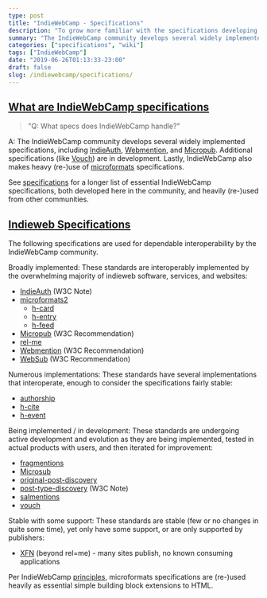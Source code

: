 ```yaml
---
type: post
title: "IndieWebCamp - Specifications"
description: "To grow more familiar with the specifications developing around/with Indieweb principles, and its community."
summary: "The IndieWebCamp community develops several widely implemented specifications, including IndieAuth, Webmention, and Micropub. Additional specifications (like Vouch) are in development. Lastly, IndieWebCamp also makes heavy (re-)use of microformats specifications."
categories: ["specifications", "wiki"]
tags: ["IndieWebCamp"]
date: "2019-06-26T01:13:33-23:00"
draft: false
slug: /indiewebcamp/specifications/
---
```


## [What are IndieWebCamp specifications](https://indieweb.org/FAQ#What_are_IndieWebCamp_specifications)

> "Q: What specs does IndieWebCamp handle?"

A: The IndieWebCamp community develops several widely implemented specifications, including [IndieAuth](https://indieweb.org/IndieAuth), [Webmention](https://indieweb.org/Webmention), and [Micropub](https://indieweb.org/Micropub). Additional specifications (like [Vouch](https://indieweb.org/Vouch)) are in development. Lastly, IndieWebCamp also makes heavy (re-)use of [microformats](https://indieweb.org/microformats) specifications.

See [specifications](https://indieweb.org/specifications) for a longer list of essential IndieWebCamp specifications, both developed here in the community, and heavily (re-)used from other communities. 

## [Indieweb Specifications](https://indieweb.org/specifications)

The following specifications are used for dependable interoperability by the IndieWebCamp community.

Broadly implemented: These standards are interoperably implemented by the overwhelming majority of indieweb software, services, and websites:

* [IndieAuth](https://indieweb.org/IndieAuth) (W3C Note)
* [microformats2](https://indieweb.org/microformats2)
  * [h-card](https://indieweb.org/h-card)
  * [h-entry](https://indieweb.org/h-entry)
  * [h-feed](https://indieweb.org/h-feed)
* [Micropub](https://indieweb.org/Micropub) (W3C Recommendation)
* [rel-me](https://indieweb.org/rel-me)
* [Webmention](https://indieweb.org/Webmention) (W3C Recommendation)
* [WebSub](https://indieweb.org/WebSub) (W3C Recommendation)

Numerous implementations: These standards have several implementations that interoperate, enough to consider the specifications fairly stable:

* [authorship](https://indieweb.org/authorship)
* [h-cite](https://indieweb.org/h-cite)
* [h-event](https://indieweb.org/h-event)

Being implemented / in development: These standards are undergoing active development and evolution as they are being implemented, tested in actual products with users, and then iterated for improvement:

* [fragmentions](https://indieweb.org/fragmentions)
* [Microsub](https://indieweb.org/Microsub)
* [original-post-discovery](https://indieweb.org/original-post-discovery)
* [post-type-discovery](https://indieweb.org/post-type-discovery) (W3C Note)
* [salmentions](https://indieweb.org/salmentions)
* [vouch](https://indieweb.org/vouch)

Stable with some support: These standards are stable (few or no changes in quite some time), yet only have some support, or are only supported by publishers:

* [XFN](https://indieweb.org/XFN) (beyond rel=me) - many sites publish, no known consuming applications

Per IndieWebCamp [principles](/indiewebcamp/principles-unpacked/), microformats specifications are (re-)used heavily as essential simple building block extensions to HTML.
